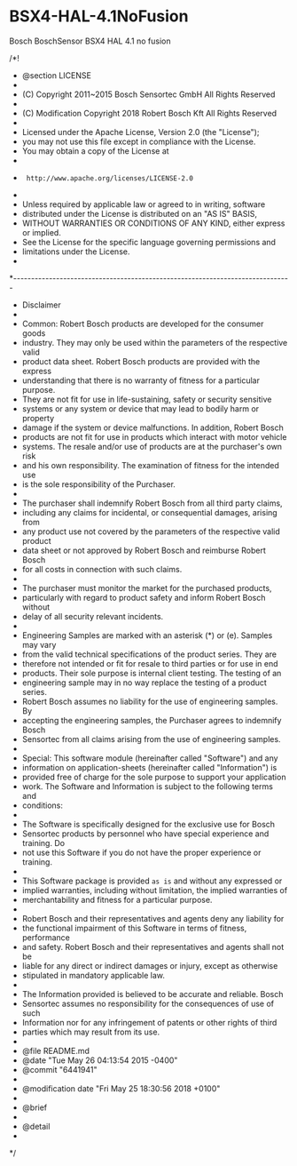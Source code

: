 # BSX4-HAL-4.1NoFusion
Bosch BoschSensor BSX4 HAL 4.1 no fusion

/*!
 * @section LICENSE
 *
 * (C) Copyright 2011~2015 Bosch Sensortec GmbH All Rights Reserved
 *
 * (C) Modification Copyright 2018 Robert Bosch Kft  All Rights Reserved
 *
 * Licensed under the Apache License, Version 2.0 (the "License");
 * you may not use this file except in compliance with the License.
 * You may obtain a copy of the License at
 *
 *      http://www.apache.org/licenses/LICENSE-2.0
 *
 * Unless required by applicable law or agreed to in writing, software
 * distributed under the License is distributed on an "AS IS" BASIS,
 * WITHOUT WARRANTIES OR CONDITIONS OF ANY KIND, either express or implied.
 * See the License for the specific language governing permissions and
 * limitations under the License.
 *
 *------------------------------------------------------------------------------
 *  Disclaimer
 *
 * Common: Robert Bosch products are developed for the consumer goods
 * industry. They may only be used within the parameters of the respective valid
 * product data sheet.  Robert Bosch products are provided with the express
 * understanding that there is no warranty of fitness for a particular purpose.
 * They are not fit for use in life-sustaining, safety or security sensitive
 * systems or any system or device that may lead to bodily harm or property
 * damage if the system or device malfunctions. In addition, Robert Bosch
 * products are not fit for use in products which interact with motor vehicle
 * systems.  The resale and/or use of products are at the purchaser's own risk
 * and his own responsibility. The examination of fitness for the intended use
 * is the sole responsibility of the Purchaser.
 *
 * The purchaser shall indemnify Robert Bosch from all third party claims,
 * including any claims for incidental, or consequential damages, arising from
 * any product use not covered by the parameters of the respective valid product
 * data sheet or not approved by Robert Bosch and reimburse Robert Bosch
 * for all costs in connection with such claims.
 *
 * The purchaser must monitor the market for the purchased products,
 * particularly with regard to product safety and inform Robert Bosch without
 * delay of all security relevant incidents.
 *
 * Engineering Samples are marked with an asterisk (*) or (e). Samples may vary
 * from the valid technical specifications of the product series. They are
 * therefore not intended or fit for resale to third parties or for use in end
 * products. Their sole purpose is internal client testing. The testing of an
 * engineering sample may in no way replace the testing of a product series.
 * Robert Bosch assumes no liability for the use of engineering samples. By
 * accepting the engineering samples, the Purchaser agrees to indemnify Bosch
 * Sensortec from all claims arising from the use of engineering samples.
 *
 * Special: This software module (hereinafter called "Software") and any
 * information on application-sheets (hereinafter called "Information") is
 * provided free of charge for the sole purpose to support your application
 * work. The Software and Information is subject to the following terms and
 * conditions:
 *
 * The Software is specifically designed for the exclusive use for Bosch
 * Sensortec products by personnel who have special experience and training. Do
 * not use this Software if you do not have the proper experience or training.
 *
 * This Software package is provided `` as is `` and without any expressed or
 * implied warranties, including without limitation, the implied warranties of
 * merchantability and fitness for a particular purpose.
 *
 * Robert Bosch and their representatives and agents deny any liability for
 * the functional impairment of this Software in terms of fitness, performance
 * and safety. Robert Bosch and their representatives and agents shall not be
 * liable for any direct or indirect damages or injury, except as otherwise
 * stipulated in mandatory applicable law.
 *
 * The Information provided is believed to be accurate and reliable. Bosch
 * Sensortec assumes no responsibility for the consequences of use of such
 * Information nor for any infringement of patents or other rights of third
 * parties which may result from its use.
 *
 * @file         README.md
 * @date         "Tue May 26 04:13:54 2015 -0400"
 * @commit       "6441941"
 *
 * @modification date         "Fri May 25 18:30:56 2018 +0100"
 *
 * @brief
 *
 * @detail
 *
 */
